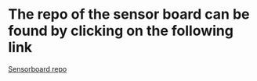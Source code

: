 # The repo of the sensor board can be found by clicking on the following link

[Sensorboard repo](https://gitlab.apstudent.be/nox/nox-sensor-pcb)
